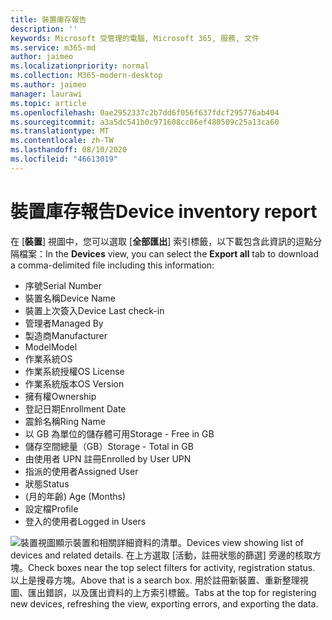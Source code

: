 ```yaml
---
title: 裝置庫存報告
description: ''
keywords: Microsoft 受管理的電腦, Microsoft 365, 服務, 文件
ms.service: m365-md
author: jaimeo
ms.localizationpriority: normal
ms.collection: M365-modern-desktop
ms.author: jaimeo
manager: laurawi
ms.topic: article
ms.openlocfilehash: 0ae2952337c2b7dd6f056f637fdcf295776ab404
ms.sourcegitcommit: a3a5dc541b0c971608cc86ef480509c25a13ca60
ms.translationtype: MT
ms.contentlocale: zh-TW
ms.lasthandoff: 08/10/2020
ms.locfileid: "46613019"
---
```

# <a name="device-inventory-report"></a><span data-ttu-id="c5eb4-103">裝置庫存報告</span><span class="sxs-lookup"><span data-stu-id="c5eb4-103">Device inventory report</span></span>

<span data-ttu-id="c5eb4-104">在 [**裝置**] 視圖中，您可以選取 [**全部匯出**] 索引標籤，以下載包含此資訊的逗點分隔檔案：</span><span class="sxs-lookup"><span data-stu-id="c5eb4-104">In the **Devices** view, you can select the **Export all** tab to download a comma-delimited file including this information:</span></span>

- <span data-ttu-id="c5eb4-105">序號</span><span class="sxs-lookup"><span data-stu-id="c5eb4-105">Serial Number</span></span>
- <span data-ttu-id="c5eb4-106">裝置名稱</span><span class="sxs-lookup"><span data-stu-id="c5eb4-106">Device Name</span></span>
- <span data-ttu-id="c5eb4-107">裝置上次簽入</span><span class="sxs-lookup"><span data-stu-id="c5eb4-107">Device Last check-in</span></span>
- <span data-ttu-id="c5eb4-108">管理者</span><span class="sxs-lookup"><span data-stu-id="c5eb4-108">Managed By</span></span>
- <span data-ttu-id="c5eb4-109">製造商</span><span class="sxs-lookup"><span data-stu-id="c5eb4-109">Manufacturer</span></span>
- <span data-ttu-id="c5eb4-110">Model</span><span class="sxs-lookup"><span data-stu-id="c5eb4-110">Model</span></span>
- <span data-ttu-id="c5eb4-111">作業系統</span><span class="sxs-lookup"><span data-stu-id="c5eb4-111">OS</span></span>
- <span data-ttu-id="c5eb4-112">作業系統授權</span><span class="sxs-lookup"><span data-stu-id="c5eb4-112">OS License</span></span>
- <span data-ttu-id="c5eb4-113">作業系統版本</span><span class="sxs-lookup"><span data-stu-id="c5eb4-113">OS Version</span></span>
- <span data-ttu-id="c5eb4-114">擁有權</span><span class="sxs-lookup"><span data-stu-id="c5eb4-114">Ownership</span></span>
- <span data-ttu-id="c5eb4-115">登記日期</span><span class="sxs-lookup"><span data-stu-id="c5eb4-115">Enrollment Date</span></span>
- <span data-ttu-id="c5eb4-116">震鈴名稱</span><span class="sxs-lookup"><span data-stu-id="c5eb4-116">Ring Name</span></span>
- <span data-ttu-id="c5eb4-117">以 GB 為單位的儲存體可用</span><span class="sxs-lookup"><span data-stu-id="c5eb4-117">Storage - Free in GB</span></span>
- <span data-ttu-id="c5eb4-118">儲存空間總量（GB）</span><span class="sxs-lookup"><span data-stu-id="c5eb4-118">Storage - Total in GB</span></span>
- <span data-ttu-id="c5eb4-119">由使用者 UPN 註冊</span><span class="sxs-lookup"><span data-stu-id="c5eb4-119">Enrolled by User UPN</span></span>
- <span data-ttu-id="c5eb4-120">指派的使用者</span><span class="sxs-lookup"><span data-stu-id="c5eb4-120">Assigned User</span></span>
- <span data-ttu-id="c5eb4-121">狀態</span><span class="sxs-lookup"><span data-stu-id="c5eb4-121">Status</span></span>
- <span data-ttu-id="c5eb4-122"> (月的年齡) </span><span class="sxs-lookup"><span data-stu-id="c5eb4-122">Age (Months)</span></span>
- <span data-ttu-id="c5eb4-123">設定檔</span><span class="sxs-lookup"><span data-stu-id="c5eb4-123">Profile</span></span>
- <span data-ttu-id="c5eb4-124">登入的使用者</span><span class="sxs-lookup"><span data-stu-id="c5eb4-124">Logged in Users</span></span>


![<span data-ttu-id="c5eb4-125">裝置視圖顯示裝置和相關詳細資料的清單。</span><span class="sxs-lookup"><span data-stu-id="c5eb4-125">Devices view showing list of devices and related details.</span></span> <span data-ttu-id="c5eb4-126">在上方選取 [活動，註冊狀態的篩選] 旁邊的核取方塊。</span><span class="sxs-lookup"><span data-stu-id="c5eb4-126">Check boxes near the top select filters for activity, registration status.</span></span> <span data-ttu-id="c5eb4-127">以上是搜尋方塊。</span><span class="sxs-lookup"><span data-stu-id="c5eb4-127">Above that is a search box.</span></span> <span data-ttu-id="c5eb4-128">用於註冊新裝置、重新整理視圖、匯出錯誤，以及匯出資料的上方索引標籤。</span><span class="sxs-lookup"><span data-stu-id="c5eb4-128">Tabs at the top for registering new devices, refreshing the view, exporting errors, and exporting the data.</span></span> ](../../media/mmd-devices-view.png)